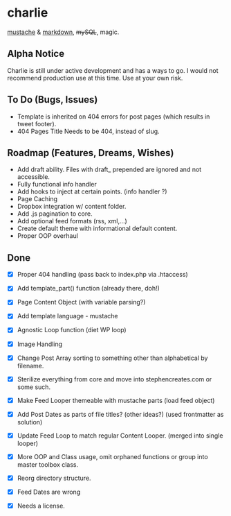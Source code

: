 charlie
==================

[mustache][1] & [markdown][2], ~~mySQL~~, magic.

## Alpha Notice

Charlie is still under active development and has a ways to go. I would not recommend production use at this time. Use at your own risk.

## To Do (Bugs, Issues)
* Template is inherited on 404 errors for post pages (which results in tweet footer).
* 404 Pages Title Needs to be 404, instead of slug.

## Roadmap (Features, Dreams, Wishes)
* Add draft ability. Files with draft_ prepended are ignored and not accessible.
* Fully functional info handler
* Add hooks to inject at certain points. (info handler ?)
* Page Caching
* Dropbox integration w/ content folder.
* Add .js pagination to core.
* Add optional feed formats (rss, xml,…)
* Create default theme with informational default content.
* Proper OOP overhaul


## Done
* [X] Proper 404 handling (pass back to index.php via .htaccess)
* [X] Add template_part() function (already there, doh!)
* [X] Page Content Object (with variable parsing?)
* [X] Add template language - mustache
* [X] Agnostic Loop function (diet WP loop)
* [X] Image Handling
* [X] Change Post Array sorting to something other than alphabetical by filename.
* [X] Sterilize everything from core and move into stephencreates.com or some such.
* [X] Make Feed Looper themeable with mustache parts (load feed object)
* [X] Add Post Dates as parts of file titles? (other ideas?) (used frontmatter as solution)
* [X] Update Feed Loop to match regular Content Looper. (merged into single looper)
* [X] More OOP and Class usage, omit orphaned functions or group into master toolbox class.
* [X] Reorg directory structure.
* [X] Feed Dates are wrong
* [X] Needs a license.








[1]: http://mustache.github.com/  "Logic-less templates"
[2]: http://daringfireball.net/projects/markdown/ "Markdown"